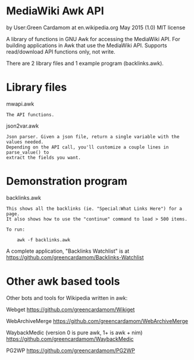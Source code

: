 MediaWiki Awk API
===========================
by User:Green Cardamom at en.wikipedia.org
May 2015 (1.0)
MIT license

A library of functions in GNU Awk for accessing the MediaWiki API.
For building applications in Awk that use the MediaWiki API.
Supports read/download API functions only, not write.

There are 2 library files and 1 example program (backlinks.awk).

Library files
=============

mwapi.awk

	The API functions.

json2var.awk

	Json parser. Given a json file, return a single variable with the values needed.
	Depending on the API call, you'll customize a couple lines in parse_value() to 
	extract the fields you want.


Demonstration program
=====================

backlinks.awk

	This shows all the backlinks (ie. "Special:What Links Here") for a page. 
	It also shows how to use the "continue" command to load > 500 items.

	To run:

		awk -f backlinks.awk

A complete application, "Backlinks Watchlist" is at
	https://github.com/greencardamom/Backlinks-Watchlist


Other awk based tools
=====================
Other bots and tools for Wikipedia written in awk:

Webget
	https://github.com/greencardamom/Wikiget

WebArchiveMerge
	https://github.com/greencardamom/WebArchiveMerge

WaybackMedic (version 0 is pure awk, 1+ is awk + nim)
	https://github.com/greencardamom/WaybackMedic

PG2WP
	https://github.com/greencardamom/PG2WP

